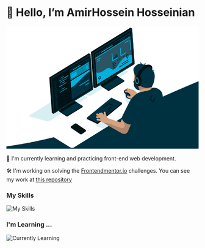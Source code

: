 # 👋 Hello, I’m AmirHossein Hosseinian

<img src="coding.jpg" height="320">

🌱 I'm currently learning and practicing front-end web development.

🛠️ I'm working on solving the [Frontendmentor.io](https://www.frontendmentor.io/profile/amirhirx) challenges.
You can see my work at [this repository](https://github.com/amirhirx/frontendmentor-challenges/)
### My Skills
![My Skills](https://skillicons.dev/icons?i=html,css,js)
### I'm Learning ...
![Currently Learning](https://skillicons.dev/icons?i=tailwindcss,react,git)

<!---
amirhirx/amirhirx is a ✨ special ✨ repository because its `README.md` (this file) appears on your GitHub profile.
You can click the Preview link to take a look at your changes.
--->
